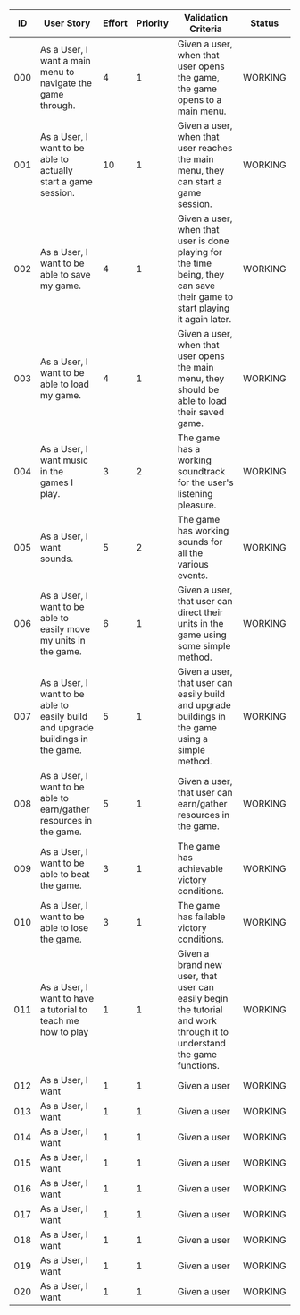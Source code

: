 | ID | User Story | Effort | Priority | Validation Criteria | Status |
|----|------------|--------|----------|---------------------|--------|
| 000 | As a User, I want a main menu to navigate the game through. | 4 | 1 | Given a user, when that user opens the game, the game opens to a main menu. | WORKING |
| 001 | As a User, I want to be able to actually start a game session. | 10 | 1 | Given a user, when that user reaches the main menu, they can start a game session. | WORKING |
| 002 | As a User, I want to be able to save my game. | 4 | 1 | Given a user, when that user is done playing for the time being, they can save their game to start playing it again later. | WORKING |
| 003 | As a User, I want to be able to load my game. | 4 | 1 | Given a user, when that user opens the main menu, they should be able to load their saved game. | WORKING |
| 004 | As a User, I want music in the games I play. | 3 | 2 | The game has a working soundtrack for the user's listening pleasure. | WORKING |
| 005 | As a User, I want sounds. | 5 | 2 | The game has working sounds for all the various events. | WORKING |
| 006 | As a User, I want to be able to easily move my units in the game. | 6 | 1 | Given a user, that user can direct their units in the game using some simple method. | WORKING |
| 007 | As a User, I want to be able to easily build and upgrade buildings in the game. | 5 | 1 | Given a user, that user can easily build and upgrade buildings in the game using a simple method. | WORKING |
| 008 | As a User, I want to be able to earn/gather resources in the game. | 5 | 1 | Given a user, that user can earn/gather resources in the game. | WORKING |
| 009 | As a User, I want to be able to beat the game. | 3 | 1 | The game has achievable victory conditions. | WORKING |
| 010 | As a User, I want to be able to lose the game. | 3 | 1 | The game has failable victory conditions. | WORKING |
| 011 | As a User, I want to have a tutorial to teach me how to play | 1 | 1 | Given a brand new user, that user can easily begin the tutorial and work through it to understand the game functions. | WORKING |
| 012 | As a User, I want | 1 | 1 | Given a user | WORKING |
| 013 | As a User, I want | 1 | 1 | Given a user | WORKING |
| 014 | As a User, I want | 1 | 1 | Given a user | WORKING |
| 015 | As a User, I want | 1 | 1 | Given a user | WORKING |
| 016 | As a User, I want | 1 | 1 | Given a user | WORKING |
| 017 | As a User, I want | 1 | 1 | Given a user | WORKING |
| 018 | As a User, I want | 1 | 1 | Given a user | WORKING |
| 019 | As a User, I want | 1 | 1 | Given a user | WORKING |
| 020 | As a User, I want | 1 | 1 | Given a user | WORKING |
